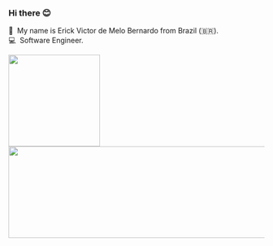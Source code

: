 ### Hi there 😊
👨 &nbsp;My name is Erick Victor de Melo Bernardo from Brazil (🇧🇷).<br>
💻 &nbsp;Software Engineer.<br>

<div><a href="https://github.com/erickvictor">
  <img height="180em" src="https://github-readme-stats.vercel.app/api/top-langs/?username=erickvictor&layout=compact&langs_count=8&theme=tokyonight"/>
  <img width="510px" height="180em" src="https://github-readme-stats.vercel.app/api?username=erickvictor&hide=stars&theme=tokyonight"/>
</a></div>

<!--
**erickvictor/erickvictor** is a ✨ _special_ ✨ repository because its `README.md` (this file) appears on your GitHub profile.

Here are some ideas to get you started:

- 🔭 I’m currently working on ...
- 🌱 I’m currently learning ...
- 👯 I’m looking to collaborate on ...
- 🤔 I’m looking for help with ...
- 💬 Ask me about ...
- 📫 How to reach me: ...
- 😄 Pronouns: ...
- ⚡ Fun fact: ...
-->
